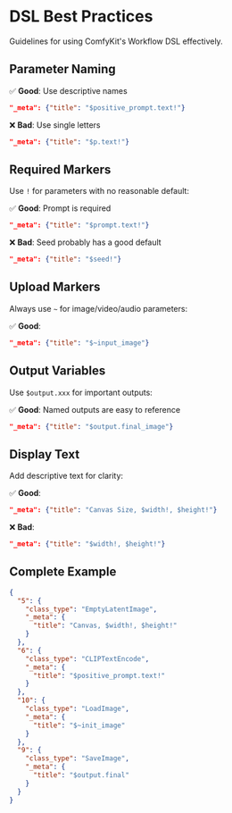 # DSL Best Practices

Guidelines for using ComfyKit's Workflow DSL effectively.

## Parameter Naming

✅ **Good**: Use descriptive names
```json
"_meta": {"title": "$positive_prompt.text!"}
```

❌ **Bad**: Use single letters
```json
"_meta": {"title": "$p.text!"}
```

## Required Markers

Use `!` for parameters with no reasonable default:

✅ **Good**: Prompt is required
```json
"_meta": {"title": "$prompt.text!"}
```

❌ **Bad**: Seed probably has a good default
```json
"_meta": {"title": "$seed!"}
```

## Upload Markers

Always use `~` for image/video/audio parameters:

✅ **Good**:
```json
"_meta": {"title": "$~input_image"}
```

## Output Variables

Use `$output.xxx` for important outputs:

✅ **Good**: Named outputs are easy to reference
```json
"_meta": {"title": "$output.final_image"}
```

## Display Text

Add descriptive text for clarity:

✅ **Good**:
```json
"_meta": {"title": "Canvas Size, $width!, $height!"}
```

❌ **Bad**:
```json
"_meta": {"title": "$width!, $height!"}
```

## Complete Example

```json
{
  "5": {
    "class_type": "EmptyLatentImage",
    "_meta": {
      "title": "Canvas, $width!, $height!"
    }
  },
  "6": {
    "class_type": "CLIPTextEncode",
    "_meta": {
      "title": "$positive_prompt.text!"
    }
  },
  "10": {
    "class_type": "LoadImage",
    "_meta": {
      "title": "$~init_image"
    }
  },
  "9": {
    "class_type": "SaveImage",
    "_meta": {
      "title": "$output.final"
    }
  }
}
```

